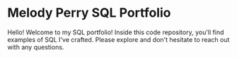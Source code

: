 # Melody Perry SQL Portfolio

Hello! Welcome to my SQL portfolio! Inside this code repository, you'll find examples of SQL I've crafted. Please explore and don't hesitate to reach out with any questions.
